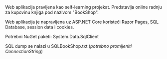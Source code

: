 Web aplikacija pravljena kao self-learning projekat. Predstavlja online radnju za kupovinu knjiga pod nazivom "BookShop". 

Web aplikacija je napravljena uz ASP.NET Core koristeći Razor Pages, SQL Database, session data i cookies. 

Potrebni NuGet paketi: System.Data.SqlClient

SQL dump se nalazi u SQLBookShop.txt (*potrebno promijeniti ConnectionString*)
